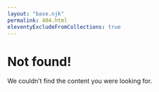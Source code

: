 ```yaml
---
layout: "base.njk"
permalink: 404.html
eleventyExcludeFromCollections: true
---
```

# Not found!

We couldn’t find the content you were looking for.




